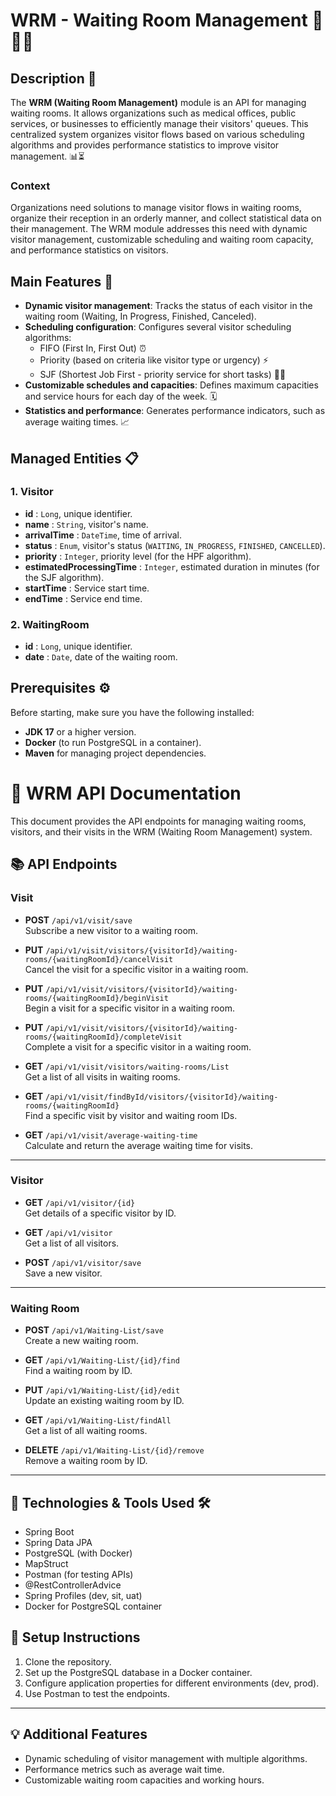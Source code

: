 # WRM - Waiting Room Management 🏥🚶‍♂️

## Description 📝
The **WRM (Waiting Room Management)** module is an API for managing waiting rooms. It allows organizations such as medical offices, public services, or businesses to efficiently manage their visitors' queues. This centralized system organizes visitor flows based on various scheduling algorithms and provides performance statistics to improve visitor management. 📊⏳

### Context
Organizations need solutions to manage visitor flows in waiting rooms, organize their reception in an orderly manner, and collect statistical data on their management. The WRM module addresses this need with dynamic visitor management, customizable scheduling and waiting room capacity, and performance statistics on visitors.

## Main Features 🚀
- **Dynamic visitor management**: Tracks the status of each visitor in the waiting room (Waiting, In Progress, Finished, Canceled).
- **Scheduling configuration**: Configures several visitor scheduling algorithms:
  - FIFO (First In, First Out) ⏰
  - Priority (based on criteria like visitor type or urgency) ⚡
  - SJF (Shortest Job First - priority service for short tasks) 🏃‍♂️
- **Customizable schedules and capacities**: Defines maximum capacities and service hours for each day of the week. 🗓️
- **Statistics and performance**: Generates performance indicators, such as average waiting times. 📈

## Managed Entities 📋
### 1. Visitor
- **id** : `Long`, unique identifier.
- **name** : `String`, visitor's name.
- **arrivalTime** : `DateTime`, time of arrival.
- **status** : `Enum`, visitor's status (`WAITING`, `IN_PROGRESS`, `FINISHED`, `CANCELLED`).
- **priority** : `Integer`, priority level (for the HPF algorithm).
- **estimatedProcessingTime** : `Integer`, estimated duration in minutes (for the SJF algorithm).
- **startTime** : Service start time.
- **endTime** : Service end time.

### 2. WaitingRoom
- **id** : `Long`, unique identifier.
- **date** : `Date`, date of the waiting room.

## Prerequisites ⚙️
Before starting, make sure you have the following installed:

- **JDK 17** or a higher version.
- **Docker** (to run PostgreSQL in a container).
- **Maven** for managing project dependencies.

# 🏥 WRM API Documentation

This document provides the API endpoints for managing waiting rooms, visitors, and their visits in the WRM (Waiting Room Management) system.

## 📚 API Endpoints

### **Visit**
- **POST** `/api/v1/visit/save`  
  Subscribe a new visitor to a waiting room.
  
- **PUT** `/api/v1/visit/visitors/{visitorId}/waiting-rooms/{waitingRoomId}/cancelVisit`  
  Cancel the visit for a specific visitor in a waiting room.

- **PUT** `/api/v1/visit/visitors/{visitorId}/waiting-rooms/{waitingRoomId}/beginVisit`  
  Begin a visit for a specific visitor in a waiting room.

- **PUT** `/api/v1/visit/visitors/{visitorId}/waiting-rooms/{waitingRoomId}/completeVisit`  
  Complete a visit for a specific visitor in a waiting room.

- **GET** `/api/v1/visit/visitors/waiting-rooms/List`  
  Get a list of all visits in waiting rooms.

- **GET** `/api/v1/visit/findById/visitors/{visitorId}/waiting-rooms/{waitingRoomId}`  
  Find a specific visit by visitor and waiting room IDs.

- **GET** `/api/v1/visit/average-waiting-time`  
  Calculate and return the average waiting time for visits.

---

### **Visitor**
- **GET** `/api/v1/visitor/{id}`  
  Get details of a specific visitor by ID.

- **GET** `/api/v1/visitor`  
  Get a list of all visitors.

- **POST** `/api/v1/visitor/save`  
  Save a new visitor.

---

### **Waiting Room**
- **POST** `/api/v1/Waiting-List/save`  
  Create a new waiting room.

- **GET** `/api/v1/Waiting-List/{id}/find`  
  Find a waiting room by ID.

- **PUT** `/api/v1/Waiting-List/{id}/edit`  
  Update an existing waiting room by ID.

- **GET** `/api/v1/Waiting-List/findAll`  
  Get a list of all waiting rooms.

- **DELETE** `/api/v1/Waiting-List/{id}/remove`  
  Remove a waiting room by ID.

---

## 🧰 Technologies & Tools Used 🛠️
- Spring Boot
- Spring Data JPA
- PostgreSQL (with Docker)
- MapStruct
- Postman (for testing APIs)
- @RestControllerAdvice
- Spring Profiles (dev, sit, uat)
- Docker for PostgreSQL container

## 🚀 Setup Instructions
1. Clone the repository.
2. Set up the PostgreSQL database in a Docker container.
3. Configure application properties for different environments (dev, prod).
4. Use Postman to test the endpoints.

---

## 💡 Additional Features
- Dynamic scheduling of visitor management with multiple algorithms.
- Performance metrics such as average wait time.
- Customizable waiting room capacities and working hours.
